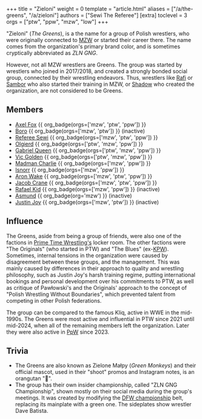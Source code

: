 +++
title = "Zieloni"
weight = 0
template = "article.html"
aliases = ["/a/the-greens", "/a/zieloni"]
authors = ["Sewi The Referee"]
[extra]
toclevel = 3
orgs = ["ptw", "ppw", "mzw", "low"]
+++

"Zieloni" (_The Greens_), is a the name for a group of Polish wrestlers, who were originally connected to [MZW](@/o/mzw.md) or started their career there. The name comes from the organization's primary brand color, and is sometimes cryptically abbreviated as _ZLN GNG_.

<!-- more -->

However, not all MZW wrestlers are Greens. The group was started by wrestlers who joined in 2017/2018, and created a strongly bonded social group, connected by their wrestling endeavors.
Thus, wrestlers like [Rafi](@/w/rafi.md) or [Sambor](@/w/sambor.md) who also started their training in MZW, or [Shadow](@/w/shadow.md) who created the organization, are not considered to be Greens.

## Members

* [Axel Fox](@/w/axel-fox.md) {{ org_badge(orgs=['mzw', 'ptw', 'ppw']) }}
* [Boro](@/w/boro.md) {{ org_badge(orgs=['mzw', 'ptw']) }} (inactive)
* [Referee Sewi](@/w/sedzia-seweryn.md) {{ org_badge(orgs=['mzw', 'ptw', 'ppw']) }}
* [Olgierd](@/w/olgierd.md) {{ org_badge(orgs=['ptw', 'mzw', 'ppw']) }}
* [Gabriel Queen](@/w/gabriel-queen.md) {{ org_badge(orgs=['ptw', 'mzw', 'ppw']) }}
* [Vic Golden](@/w/vic-golden.md) {{ org_badge(orgs=['ptw', 'mzw', 'ppw']) }}
* [Madman Charlie](@/w/madman-charlie.md) {{ org_badge(orgs=['mzw', 'ppw']) }}
* [Isnorr](@/w/isnorr.md) {{ org_badge(orgs=['mzw', 'ppw']) }}
* [Aron Wake](@/w/aron-wake.md) {{ org_badge(orgs=['mzw', 'ptw', 'ppw']) }}
* [Jacob Crane](@/w/jacob-crane.md) {{ org_badge(orgs=['mzw', 'ptw', 'ppw']) }}
* [Rafael Kid](@/w/rafael-kid.md) {{ org_badge(orgs=['mzw', 'ppw']) }} (inactive)
* [Asmund](@/w/asmund.md) {{ org_badge(org='mzw') }} (inactive)
* [Justin Joy](@/w/justin-joy.md)  {{ org_badge(orgs=['mzw', 'ptw']) }} (inactive)

## Influence

The Greens, aside from being a group of friends, were also one of the factions in [Prime Time Wrestling's](@/o/ptw.md) locker room.
The other factions were "The Originals" (who started in PTW) and "The Blues" (ex-[KPW](@/o/kpw.md)).
Sometimes, internal tensions in the organization were caused by disagreement between these groups, and the management.
This was mainly caused by differences in their approach to quality and wrestling philosophy, such as Justin Joy's harsh training regime, putting international bookings and personal development over his commitments to PTW, as well as critique of Pawłowski's and the Originals' approach to the concept of "Polish Wrestling Without Boundaries", which prevented talent from competing in other Polish federations.

The group can be compared to the famous Kliq, active in WWE in the mid-1990s. The Greens were most active and influential in PTW since 2021 until mid-2024, when all of the remaining members left the organization.
Later they were also active in [PpW](@/o/ppw.md) since 2023.

## Trivia

* The Greens are also known as Zielone Małpy (_Green Monkeys_) and their official mascot, used in their "shoot" promos and Instagram notes, is an orangutan "🦧".
* The group has their own insider championship, called "ZLN GNG Championship", shown mostly on their social media during the group's meetings. It was created by modifying the [DFW championship](@/c/dfw-championship.md) belt, replacing its mainplate with a green one. The sideplates show wrestler Dave Batista.
